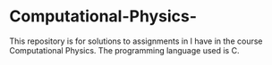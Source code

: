 # Computational-Physics-
This repository is for solutions to assignments in I have in the course Computational Physics. The programming language used is C.
